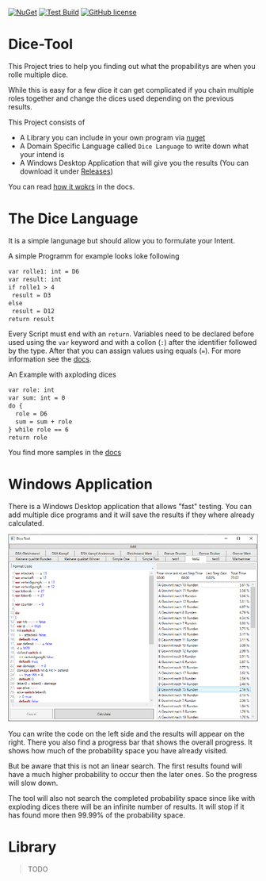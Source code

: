 [![NuGet](https://img.shields.io/nuget/v/DiceTool.svg?style=flat-square)](https://www.nuget.org/packages/DiceTool/)
[![Test Build](https://github.com/LokiMidgard/Dice-Tool/workflows/Test%20Build/badge.svg)](https://github.com/LokiMidgard/Dice-Tool/actions?query=workflow%3A%22Test+Build%22)
[![GitHub license](https://img.shields.io/github/license/LokiMidgard/Dice-Tool.svg?style=flat-squar)](https://tldrlegal.com/license/mit-license#summary)

# Dice-Tool

This Project tries to help you finding out what the propabilitys are when you rolle multiple dice.

While this is easy for a few dice it can get complicated if you chain multiple roles together and change the dices used depending on the previous results.

This Project consists of
 - A Library you can include in your own program via [nuget](https://www.nuget.org/packages/DiceTool/)
 - A Domain Specific Language called `Dice Language` to write down what your intend is
 - A Windows Desktop Application that will give you the results (You can download it under [Releases](https://github.com/LokiMidgard/Dice-Tool/releases/latest))
 
 You can read [how it wokrs](docs/how-it-works.md) in the docs.

 # The Dice Language

 It is a simple langunage but should allow you to formulate your Intent.

 A simple Programm for example looks loke following 

 ```
var rolle1: int = D6
var result: int
if rolle1 > 4
  result = D3
else
  result = D12
return result
 ```

 Every Script must end with an `return`. Variables need to be declared before used using the `var` keyword and with a collon (`:`) after the identifier followed by the type.
 After that you can assign values using equals (`=`). For more information see the [docs](docs/dice-language.md).

 An Example with axploding dices
 ```
 var role: int
 var sum: int = 0
 do {
   role = D6
   sum = sum + role
 } while role == 6
 return role
 ```

 You find more samples in the [docs](docs/samples)

# Windows Application

There is a Windows Desktop application that allows "fast" testing. You can add
multiple dice programs and it will save the results if they where already
calculated.

![Sample UI](docs/Ui-Sample.png)

You can write the code on the left side and the results will appear on the
right. There you also find a progress bar that shows the overall progress. It
shows how much of the probability space you have already visited.

But be aware that this is not an linear search. The first results found will
have a much higher probability to occur then the later ones. So the progress
will slow down.

The tool will also not search the completed probability space since like with
exploding dices there will be an infinite number of results. It will stop if it
has found more then 99.99% of the probability space.

# Library

> TODO